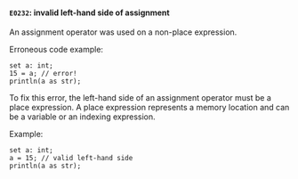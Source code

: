 #### `E0232`: invalid left-hand side of assignment

An assignment operator was used on a non-place expression.

Erroneous code example:

```
set a: int;
15 = a; // error!
println(a as str);
```

To fix this error, the left-hand side of an assignment operator must be a place expression. A place expression represents a memory location and can be a variable or an indexing expression.

Example:

```
set a: int;
a = 15; // valid left-hand side
println(a as str);
```
